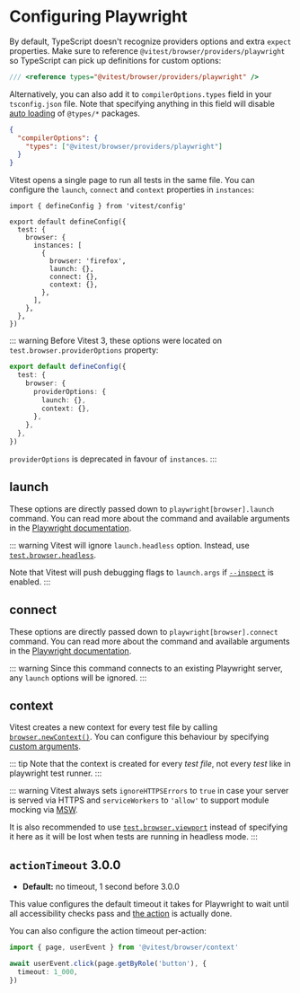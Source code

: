 # Configuring Playwright

By default, TypeScript doesn't recognize providers options and extra `expect` properties. Make sure to reference `@vitest/browser/providers/playwright` so TypeScript can pick up definitions for custom options:

```ts [vitest.shims.d.ts]
/// <reference types="@vitest/browser/providers/playwright" />
```

Alternatively, you can also add it to `compilerOptions.types` field in your `tsconfig.json` file. Note that specifying anything in this field will disable [auto loading](https://www.typescriptlang.org/tsconfig/#types) of `@types/*` packages.

```json [tsconfig.json]
{
  "compilerOptions": {
    "types": ["@vitest/browser/providers/playwright"]
  }
}
```

Vitest opens a single page to run all tests in the same file. You can configure the `launch`, `connect` and `context` properties in `instances`:

```ts{9-11} [vitest.config.ts]
import { defineConfig } from 'vitest/config'

export default defineConfig({
  test: {
    browser: {
      instances: [
        {
          browser: 'firefox',
          launch: {},
          connect: {},
          context: {},
        },
      ],
    },
  },
})
```

::: warning
Before Vitest 3, these options were located on `test.browser.providerOptions` property:

```ts [vitest.config.ts]
export default defineConfig({
  test: {
    browser: {
      providerOptions: {
        launch: {},
        context: {},
      },
    },
  },
})
```

`providerOptions` is deprecated in favour of `instances`.
:::

## launch

These options are directly passed down to `playwright[browser].launch` command. You can read more about the command and available arguments in the [Playwright documentation](https://playwright.dev/docs/api/class-browsertype#browser-type-launch).

::: warning
Vitest will ignore `launch.headless` option. Instead, use [`test.browser.headless`](/guide/browser/config#browser-headless).

Note that Vitest will push debugging flags to `launch.args` if [`--inspect`](/guide/cli#inspect) is enabled.
:::

## connect

These options are directly passed down to `playwright[browser].connect` command. You can read more about the command and available arguments in the [Playwright documentation](https://playwright.dev/docs/api/class-browsertype#browser-type-connect).

::: warning
Since this command connects to an existing Playwright server, any `launch` options will be ignored.
:::

## context

Vitest creates a new context for every test file by calling [`browser.newContext()`](https://playwright.dev/docs/api/class-browsercontext). You can configure this behaviour by specifying [custom arguments](https://playwright.dev/docs/api/class-apirequest#api-request-new-context).

::: tip
Note that the context is created for every _test file_, not every _test_ like in playwright test runner.
:::

::: warning
Vitest always sets `ignoreHTTPSErrors` to `true` in case your server is served via HTTPS and `serviceWorkers` to `'allow'` to support module mocking via [MSW](https://mswjs.io).

It is also recommended to use [`test.browser.viewport`](/guide/browser/config#browser-headless) instead of specifying it here as it will be lost when tests are running in headless mode.
:::

## `actionTimeout` <Version>3.0.0</Version>

- **Default:** no timeout, 1 second before 3.0.0

This value configures the default timeout it takes for Playwright to wait until all accessibility checks pass and [the action](/guide/browser/interactivity-api) is actually done.

You can also configure the action timeout per-action:

```ts
import { page, userEvent } from '@vitest/browser/context'

await userEvent.click(page.getByRole('button'), {
  timeout: 1_000,
})
```
